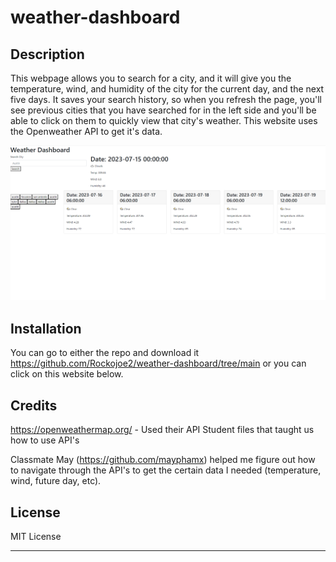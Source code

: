 # weather-dashboard

## Description

This webpage allows you to search for a city, and it will give you the temperature, wind, and humidity of the city for the current day, and the next five days. It saves your search history, so when you refresh the page, you'll see previous cities that you have searched for in the left side and you'll be able to click on them to quickly view that city's weather. This website uses the Openweather API to get it's data.

<img src="./assets/images/image.png"/>


## Installation

You can go to either the repo and download it https://github.com/Rockojoe2/weather-dashboard/tree/main or you can click on this website below.


## Credits

https://openweathermap.org/ - Used their API
Student files that taught us how to use API's

Classmate May (https://github.com/mayphamx) helped me figure out how to navigate through the API's to get the certain data I needed (temperature, wind, future day, etc).

## License

MIT License

---

